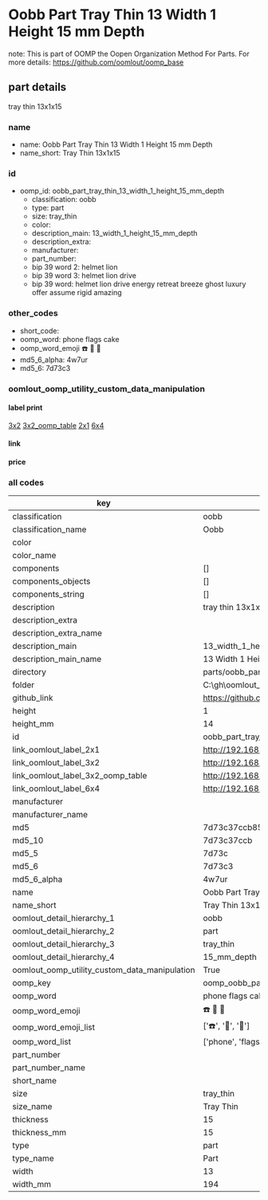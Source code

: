 # Oobb Part Tray Thin 13 Width 1 Height 15 mm Depth  

note: This is part of OOMP the Oopen Organization Method For Parts. For more details: https://github.com/oomlout/oomp_base

##  part details
  



tray thin 13x1x15



### name
* name: Oobb Part Tray Thin 13 Width 1 Height 15 mm Depth
* name_short: Tray Thin 13x1x15 
### id
* oomp_id: oobb_part_tray_thin_13_width_1_height_15_mm_depth
  * classification: oobb
  * type: part
  * size: tray_thin
  * color: 
  * description_main: 13_width_1_height_15_mm_depth
  * description_extra: 
  * manufacturer: 
  * part_number: 
  * bip 39 word 2: helmet lion
  * bip 39 word 3: helmet lion drive
  * bip 39 word: helmet lion drive energy retreat breeze ghost luxury offer assume rigid amazing

### other_codes
* short_code: 
* oomp_word: phone flags cake
* oomp_word_emoji :phone: :flags: :cake:
* md5_6_alpha: 4w7ur
* md5_6: 7d73c3






### oomlout_oomp_utility_custom_data_manipulation
#### label print
[3x2](http://192.168.1.245:1112/?label=oomp%204w7ur)
[3x2_oomp_table](http://192.168.1.108:1112/?label=oomp%204w7ur)
[2x1](http://192.168.1.242:1112/?label=oomp%204w7ur)
[6x4](http://192.168.1.55:1112/?label=oomp%204w7ur)    

#### link

                              

#### price







### all codes 
| key | value |  
| --- | --- |  
| classification | oobb |  
| classification_name | Oobb |  
| color |  |  
| color_name |  |  
| components | [] |  
| components_objects | [] |  
| components_string | [] |  
| description | tray thin 13x1x15 |  
| description_extra |  |  
| description_extra_name |  |  
| description_main | 13_width_1_height_15_mm_depth |  
| description_main_name | 13 Width 1 Height 15 mm Depth |  
| directory | parts/oobb_part_tray_thin_13_width_1_height_15_mm_depth |  
| folder | C:\gh\oomlout_oobb_version_4_generated_parts\things\oobb_part_tray_thin_13_width_1_height_15_mm_depth |  
| github_link | https://github.com/oomlout/oomlout_oomp_part_src/tree/main/parts/oobb_part_tray_thin_13_width_1_height_15_mm_depth |  
| height | 1 |  
| height_mm | 14 |  
| id | oobb_part_tray_thin_13_width_1_height_15_mm_depth |  
| link_oomlout_label_2x1 | http://192.168.1.242:1112/?label=oomp%204w7ur |  
| link_oomlout_label_3x2 | http://192.168.1.245:1112/?label=oomp%204w7ur |  
| link_oomlout_label_3x2_oomp_table | http://192.168.1.108:1112/?label=oomp%204w7ur |  
| link_oomlout_label_6x4 | http://192.168.1.55:1112/?label=oomp%204w7ur |  
| manufacturer |  |  
| manufacturer_name |  |  
| md5 | 7d73c37ccb854c306e5c04a086a08b57 |  
| md5_10 | 7d73c37ccb |  
| md5_5 | 7d73c |  
| md5_6 | 7d73c3 |  
| md5_6_alpha | 4w7ur |  
| name | Oobb Part Tray Thin 13 Width 1 Height 15 mm Depth |  
| name_short | Tray Thin 13x1x15  |  
| oomlout_detail_hierarchy_1 | oobb |  
| oomlout_detail_hierarchy_2 | part |  
| oomlout_detail_hierarchy_3 | tray_thin |  
| oomlout_detail_hierarchy_4 | 15_mm_depth |  
| oomlout_oomp_utility_custom_data_manipulation | True |  
| oomp_key | oomp_oobb_part_tray_thin_13_width_1_height_15_mm_depth |  
| oomp_word | phone flags cake |  
| oomp_word_emoji | :phone: :flags: :cake: |  
| oomp_word_emoji_list | [':phone:', ':flags:', ':cake:'] |  
| oomp_word_list | ['phone', 'flags', 'cake'] |  
| part_number |  |  
| part_number_name |  |  
| short_name |  |  
| size | tray_thin |  
| size_name | Tray Thin |  
| thickness | 15 |  
| thickness_mm | 15 |  
| type | part |  
| type_name | Part |  
| width | 13 |  
| width_mm | 194 |  
